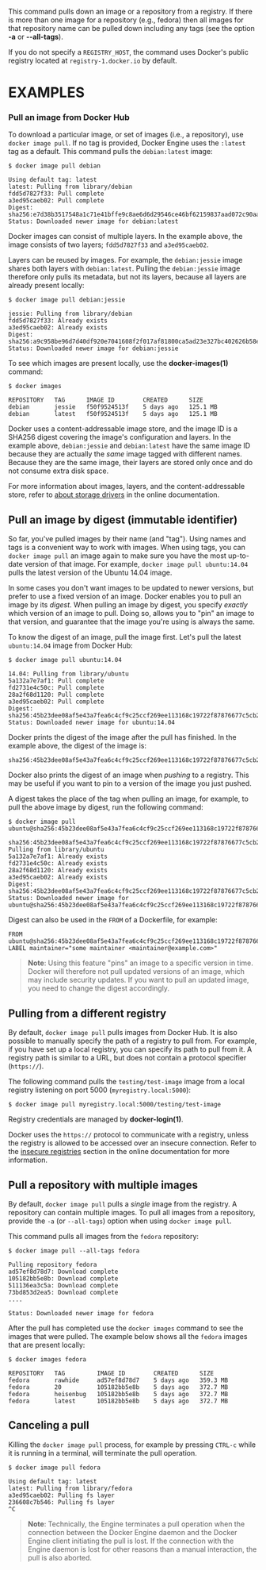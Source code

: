 This command pulls down an image or a repository from a registry. If
there is more than one image for a repository (e.g., fedora) then all
images for that repository name can be pulled down including any tags
(see the option **-a** or **--all-tags**).

If you do not specify a `REGISTRY_HOST`, the command uses Docker's public
registry located at `registry-1.docker.io` by default. 

# EXAMPLES

### Pull an image from Docker Hub

To download a particular image, or set of images (i.e., a repository), use
`docker image pull`. If no tag is provided, Docker Engine uses the `:latest` tag as a
default. This command pulls the `debian:latest` image:

    $ docker image pull debian

    Using default tag: latest
    latest: Pulling from library/debian
    fdd5d7827f33: Pull complete
    a3ed95caeb02: Pull complete
    Digest: sha256:e7d38b3517548a1c71e41bffe9c8ae6d6d29546ce46bf62159837aad072c90aa
    Status: Downloaded newer image for debian:latest

Docker images can consist of multiple layers. In the example above, the image
consists of two layers; `fdd5d7827f33` and `a3ed95caeb02`.

Layers can be reused by images. For example, the `debian:jessie` image shares
both layers with `debian:latest`. Pulling the `debian:jessie` image therefore
only pulls its metadata, but not its layers, because all layers are already
present locally:

    $ docker image pull debian:jessie

    jessie: Pulling from library/debian
    fdd5d7827f33: Already exists
    a3ed95caeb02: Already exists
    Digest: sha256:a9c958be96d7d40df920e7041608f2f017af81800ca5ad23e327bc402626b58e
    Status: Downloaded newer image for debian:jessie

To see which images are present locally, use the **docker-images(1)**
command:

    $ docker images

    REPOSITORY   TAG      IMAGE ID        CREATED      SIZE
    debian       jessie   f50f9524513f    5 days ago   125.1 MB
    debian       latest   f50f9524513f    5 days ago   125.1 MB

Docker uses a content-addressable image store, and the image ID is a SHA256
digest covering the image's configuration and layers. In the example above,
`debian:jessie` and `debian:latest` have the same image ID because they are
actually the *same* image tagged with different names. Because they are the
same image, their layers are stored only once and do not consume extra disk
space.

For more information about images, layers, and the content-addressable store,
refer to [about storage drivers](https://docs.docker.com/storage/storagedriver/)
in the online documentation.


## Pull an image by digest (immutable identifier)

So far, you've pulled images by their name (and "tag"). Using names and tags is
a convenient way to work with images. When using tags, you can `docker image pull` an
image again to make sure you have the most up-to-date version of that image.
For example, `docker image pull ubuntu:14.04` pulls the latest version of the Ubuntu
14.04 image.

In some cases you don't want images to be updated to newer versions, but prefer
to use a fixed version of an image. Docker enables you to pull an image by its
*digest*. When pulling an image by digest, you specify *exactly* which version
of an image to pull. Doing so, allows you to "pin" an image to that version,
and guarantee that the image you're using is always the same.

To know the digest of an image, pull the image first. Let's pull the latest
`ubuntu:14.04` image from Docker Hub:

    $ docker image pull ubuntu:14.04

    14.04: Pulling from library/ubuntu
    5a132a7e7af1: Pull complete
    fd2731e4c50c: Pull complete
    28a2f68d1120: Pull complete
    a3ed95caeb02: Pull complete
    Digest: sha256:45b23dee08af5e43a7fea6c4cf9c25ccf269ee113168c19722f87876677c5cb2
    Status: Downloaded newer image for ubuntu:14.04

Docker prints the digest of the image after the pull has finished. In the example
above, the digest of the image is:

    sha256:45b23dee08af5e43a7fea6c4cf9c25ccf269ee113168c19722f87876677c5cb2

Docker also prints the digest of an image when *pushing* to a registry. This
may be useful if you want to pin to a version of the image you just pushed.

A digest takes the place of the tag when pulling an image, for example, to 
pull the above image by digest, run the following command:

    $ docker image pull ubuntu@sha256:45b23dee08af5e43a7fea6c4cf9c25ccf269ee113168c19722f87876677c5cb2

    sha256:45b23dee08af5e43a7fea6c4cf9c25ccf269ee113168c19722f87876677c5cb2: Pulling from library/ubuntu
    5a132a7e7af1: Already exists
    fd2731e4c50c: Already exists
    28a2f68d1120: Already exists
    a3ed95caeb02: Already exists
    Digest: sha256:45b23dee08af5e43a7fea6c4cf9c25ccf269ee113168c19722f87876677c5cb2
    Status: Downloaded newer image for ubuntu@sha256:45b23dee08af5e43a7fea6c4cf9c25ccf269ee113168c19722f87876677c5cb2

Digest can also be used in the `FROM` of a Dockerfile, for example:

    FROM ubuntu@sha256:45b23dee08af5e43a7fea6c4cf9c25ccf269ee113168c19722f87876677c5cb2
    LABEL maintainer="some maintainer <maintainer@example.com>"

> **Note**: Using this feature "pins" an image to a specific version in time.
> Docker will therefore not pull updated versions of an image, which may include 
> security updates. If you want to pull an updated image, you need to change the
> digest accordingly.

## Pulling from a different registry

By default, `docker image pull` pulls images from Docker Hub. It is also possible to
manually specify the path of a registry to pull from. For example, if you have
set up a local registry, you can specify its path to pull from it. A registry
path is similar to a URL, but does not contain a protocol specifier (`https://`).

The following command pulls the `testing/test-image` image from a local registry
listening on port 5000 (`myregistry.local:5000`):

    $ docker image pull myregistry.local:5000/testing/test-image

Registry credentials are managed by **docker-login(1)**.

Docker uses the `https://` protocol to communicate with a registry, unless the
registry is allowed to be accessed over an insecure connection. Refer to the
[insecure registries](https://docs.docker.com/engine/reference/commandline/dockerd/#insecure-registries)
section in the online documentation for more information.


## Pull a repository with multiple images

By default, `docker image pull` pulls a *single* image from the registry. A repository
can contain multiple images. To pull all images from a repository, provide the
`-a` (or `--all-tags`) option when using `docker image pull`.

This command pulls all images from the `fedora` repository:

    $ docker image pull --all-tags fedora

    Pulling repository fedora
    ad57ef8d78d7: Download complete
    105182bb5e8b: Download complete
    511136ea3c5a: Download complete
    73bd853d2ea5: Download complete
    ....

    Status: Downloaded newer image for fedora

After the pull has completed use the `docker images` command to see the
images that were pulled. The example below shows all the `fedora` images
that are present locally:

    $ docker images fedora

    REPOSITORY   TAG         IMAGE ID        CREATED      SIZE
    fedora       rawhide     ad57ef8d78d7    5 days ago   359.3 MB
    fedora       20          105182bb5e8b    5 days ago   372.7 MB
    fedora       heisenbug   105182bb5e8b    5 days ago   372.7 MB
    fedora       latest      105182bb5e8b    5 days ago   372.7 MB


## Canceling a pull

Killing the `docker image pull` process, for example by pressing `CTRL-c` while it is
running in a terminal, will terminate the pull operation.

    $ docker image pull fedora

    Using default tag: latest
    latest: Pulling from library/fedora
    a3ed95caeb02: Pulling fs layer
    236608c7b546: Pulling fs layer
    ^C

> **Note**: Technically, the Engine terminates a pull operation when the
> connection between the Docker Engine daemon and the Docker Engine client
> initiating the pull is lost. If the connection with the Engine daemon is
> lost for other reasons than a manual interaction, the pull is also aborted.
